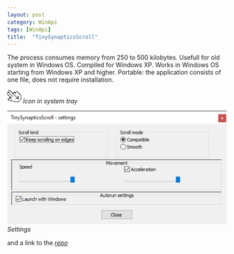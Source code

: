 ```yaml
---
layout: post
category: WinApi
tags: [WinApi]
title:  "TinySynapticsScroll"
---
```


The process consumes memory from 250 to 500 kilobytes.
Usefull for old system in Windows OS.
Compiled for Windows XP.
Works in Windows OS starting from Windows XP and higher.
Portable: the application consists of one file, does not require installation.

<!--
![icon](/assets/images/TinySynapticsScroll_icon.png){: .left}
<!---->
![icon](/assets/images/TinySynapticsScroll_icon.png)
_Icon in system tray_

![settings](/assets/images/TinySynapticsScroll_settings.png)
_Settings_

and a link to the [*repo*](https://github.com/Alex0vSky/TinySynapticsScroll/)
